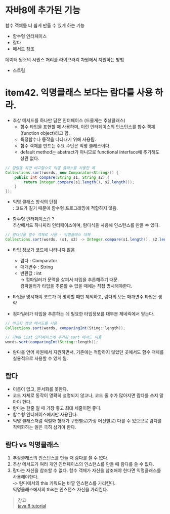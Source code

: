 # 자바8에 추가된 기능
함수 객체를 더 쉽게 만들 수 있게 하는 기능
* 함수형 인터페이스
* 람다
* 메서드 참조  

데이터 원소의 시퀀스 처리를 라이브러리 차원에서 지원하는 방법
* 스트림

 
# item42. 익명클래스 보다는 람다를 사용 하라.
* 추상 메서드를 하나만 담은 인터페이스 (드물게는 추상클래스)  
  - 함수 타입을 표현할 때 사용하며, 이런 인터페이스의 인스턴스를 함수 객체(function object)라고 함.  
  - 특정함수나 동작을 나타내기 위해 사용됨.  
  - 함수 객체를 만드는 주요 수단은 익명 클래스이다.
  - default method는 abstract가 아니므로 functional interface에 추가해도 상관 없다.
  
```java
// 정렬을 위한 비교함수로 익명 클래스를 사용한 예
Collections.sort(words, new Comparator<String>() {
	public int compare(String s1, String s2) {
		return Integer.compare(s1.length(), s2.length());
	}
});
```
* 익명 클래스 방식의 단점  
 : 코드가 길기 때문에 함수형 프로그래밍에 적합하지 않음.
 
* 함수형 인터페이스란 ?  
추상메서드 하나짜리 인터페이스이며, 람다식을 사용해 인스턴스를 만들 수 있다.
```java
// 람다식을 함수 객체로 사용 - 익명클래스 대체
Collections.sort(words, (s1, s2) -> Integer.compare(s1.length(), s2.length()));
```
* 타입 정보가 코드에 나타나지 않음
  * 람다 : Comparator<String>
  * 매개변수 : String
  * 반환값 : int  
-> 컴파일러가 문맥을 살펴서 타입을 추론해주기 때문.  
컴파일러가 타입을 추론할 수 없을 때에는 직접 명시해야한다.  

* 타입을 명시해야 코드가 더 명확할 때만 제외하고, 람다의 모든 매개변수 타입은 생략  
* 컴파일러가 타입을 추론하는 데 필요한 타입정보를 대부분 제네릭에서 얻는다.

```java
// 비교자 생성 메서드를 사용
Collections.sort(words, comparingInt(Sting::length));

// 자바8 List 인터페이스에 추가된 sort 메서드 이용
words.sort(comparingInt(String::length));
```

  * 람다를 언어 차원에서 지원하면서, 기존에는 적합하지 않았던 곳에서도 함수 객체를 실용적으로 사용할 수 있게 됨.
  
## 람다  
* 이름이 없고, 문서화를 못한다.  
* 코드 자체로 동작이 명확히 설명되지 않고나, 코드 줄 수가 많아지면 람다를 쓰지 말아야 한다.  
* 람다는 한줄 일 때 가장 좋고 최대 세줄이면 좋다.  
* 함수형 인터페이스에서만 사용된다. 
* 익명 클래스처럼 직렬화 형태가 구현별로(가상 머신별로) 다를 수 있으므로 람다를 직력화하는 일은 극히 삼가야 한다.  

## 람다 vs 익명클래스
1. 추상클래스의 인스턴스를 만들 때 람다를 쓸 수 없다.  
2. 추상 메서드가 여러 개인 인터페이스의 인스턴스를 만들 때 람다를 쓸 수 없다.  
3. 람다는 자신을 참조할 수 없다. 함수 객체가 자신을 참조해야 한다면 익명클래스를 사용해야한다.  
-> 람다에서의 this 키워드는 바깥 인스턴스를 가리킨다.  
 익명클래스에서의 this는 인스턴스 자신을 가리킨다.
 
 > 참고   
[java 8 tutorial](https://winterbe.com/posts/2014/03/16/java-8-tutorial/)